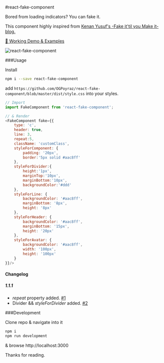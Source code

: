 #react-fake-component

Bored from loading indicators? You can fake it.

This component highly inspired from [Kenan Yusuf's -Fake it'til you Make it- blog.](https://kyusuf.com/post/fake-it-til-you-make-it-css)

[🦄 Working Demo & Examples](http://ogpoyraz.com/react-fake-component)

![react-fake-component](http://ogpoyraz.com/react-fake-component/react-fake-component-demo.gif)


###Usage

Install

```bash
npm i --save react-fake-component 
```

add ```https://github.com/OGPoyraz/react-fake-component/blob/master/dist/style.css``` into your styles.

```js
// Import
import FakeComponent from 'react-fake-component';

// & Render
<FakeComponent fake={{
    type: 'c',
    header: true,
    line: 3,
    repeat:5,
    className: 'customClass',
    styleForComponent: {
        padding: '20px',
        border:'5px solid #aac8ff'
    },
    styleForDivider:{
        height:'1px',
        marginTop:'10px',
        marginBottom:'10px',
        backgroundColor:'#ddd'
    },
    styleForLine: {
        backgroundColor: '#aac8ff',
        marginBottom: '8px',
        height: '8px'
    },
    styleForHeader: {
        backgroundColor: '#aac8ff',
        marginBottom: '15px',
        height: '20px'
    },
    styleForAvatar: {
        backgroundColor: '#aac8ff',
        width: '100px',
        height: '100px'
    }
}}/>
```

#### Changelog
##### 1.1.1
* _repeat_ property added. [#1](https://github.com/OGPoyraz/react-fake-component/issues/1)
* Divider && _styleForDivider_ added. [#2](https://github.com/OGPoyraz/react-fake-component/issues/2)

###Development

Clone repo & navigate into it

```bash
npm i
npm run development
```

& browse http://localhost:3000

Thanks for reading.
